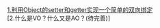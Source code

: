 [1.利用Object的setter和getter实现一个简单的双向绑定](https://github.com/vincent-lee90/ECMAScript/issues/1)<br>
[2.什么是VO？什么又是AO？(待完善)]
